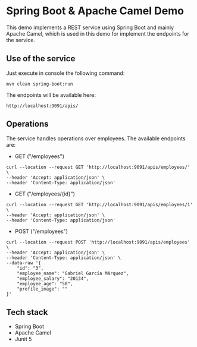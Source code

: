 # Spring Boot & Apache Camel Demo

This demo implements a REST service using Spring Boot and mainly Apache Camel, which is used in this demo for implement the endpoints for the service.

## Use of the service

Just execute in console the following command:

```
mvn clean spring-boot:run
```

The endpoints will be available here:

```
http://localhost:9091/apis/
```

## Operations

The service handles operations over employees. The available endpoints are:

* GET ("/employees")

```
curl --location --request GET 'http://localhost:9091/apis/employees/' \
--header 'Accept: application/json' \
--header 'Content-Type: application/json'
```
* GET ("/employees/{id}")

```
curl --location --request GET 'http://localhost:9091/apis/employees/1' \
--header 'Accept: application/json' \
--header 'Content-Type: application/json'
```

* POST ("/employees")

```
curl --location --request POST 'http://localhost:9091/apis/employees' \
--header 'Accept: application/json' \
--header 'Content-Type: application/json' \
--data-raw '{
    "id": "3",
    "employee_name": "Gabriel García Márquez",
    "employee_salary": "20134",
    "employee_age": "50",
    "profile_image": ""
}'
```

## Tech stack

* Spring Boot
* Apache Camel
* Junit 5